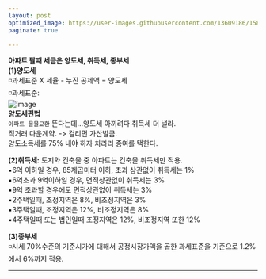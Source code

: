 ```yaml
---
layout: post
optimized_image: https://user-images.githubusercontent.com/13609186/158834851-5c5d7736-001b-448d-8bb6-eb99f2f16233.jpg
paginate: true

---
```

**아파트 팔때 세금은 양도세, 취득세, 종부세** <br>
**(1)양도세** <br>
◽과세표준 X 세율 - 누진 공제액 = 양도세 <br>
◽과세표준: <br>
![image](https://thumb.mt.co.kr/06/2021/05/2021051314510663694_1.jpg/dims/optimize/) <br>
**양도세편법** <br>
`아파트 물물교환` 뜬다는데…양도세 아끼려다 취득세 더 낼라. <br>
직거래 다운계약.  -> 걸리면 가산벌금. <br>
양도소득세를 75% 내야 하자 차라리 증여를 택한다. <br>

**(2)취득세:** 토지와 건축물 중 아파트는 건축물 취득세만 적용.<br>
▪6억 이하일 경우, 85제곱미터 이하, 초과 상관없이 취득세는 1%<br>
▪6억초과 9억이하일 경우, 면적상관없이 취득세는 3%<br>
▪9억 초과할 경우에도 면적상관없이 취득세는 3%<br>
▪2주택일때, 조정지역은 8%, 비조정지역은 3%<br>
▪3주택일때, 조정지역은 12%, 비조정지역은 8%<br>
▪4주택일때 또는 법인일때 조정지역은 12%, 비조정지역 또한 12%<br>


**(3)종부세** <br>
◽시세 70%수준의 기준시가에 대해서 공정시장가액을 곱한 과세표준을 기준으로 1.2%에서 6%까지 적용. <br>

---
